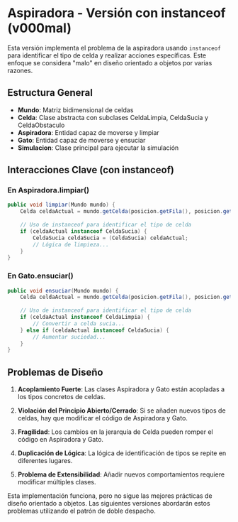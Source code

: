 # Aspiradora - Versión con instanceof (v000mal)

Esta versión implementa el problema de la aspiradora usando `instanceof` para identificar el tipo de celda y realizar acciones específicas. Este enfoque se considera "malo" en diseño orientado a objetos por varias razones.

## Estructura General

- **Mundo**: Matriz bidimensional de celdas
- **Celda**: Clase abstracta con subclases CeldaLimpia, CeldaSucia y CeldaObstaculo
- **Aspiradora**: Entidad capaz de moverse y limpiar
- **Gato**: Entidad capaz de moverse y ensuciar
- **Simulacion**: Clase principal para ejecutar la simulación

## Interacciones Clave (con instanceof)

### En Aspiradora.limpiar()

```java
public void limpiar(Mundo mundo) {
    Celda celdaActual = mundo.getCelda(posicion.getFila(), posicion.getColumna());
    
    // Uso de instanceof para identificar el tipo de celda
    if (celdaActual instanceof CeldaSucia) {
        CeldaSucia celdaSucia = (CeldaSucia) celdaActual;
        // Lógica de limpieza...
    }
}
```

### En Gato.ensuciar()

```java
public void ensuciar(Mundo mundo) {
    Celda celdaActual = mundo.getCelda(posicion.getFila(), posicion.getColumna());
    
    // Uso de instanceof para identificar el tipo de celda
    if (celdaActual instanceof CeldaLimpia) {
        // Convertir a celda sucia...
    } else if (celdaActual instanceof CeldaSucia) {
        // Aumentar suciedad...
    }
}
```

## Problemas de Diseño

1. **Acoplamiento Fuerte**: Las clases Aspiradora y Gato están acopladas a los tipos concretos de celdas.
   
2. **Violación del Principio Abierto/Cerrado**: Si se añaden nuevos tipos de celdas, hay que modificar el código de Aspiradora y Gato.

3. **Fragilidad**: Los cambios en la jerarquía de Celda pueden romper el código en Aspiradora y Gato.

4. **Duplicación de Lógica**: La lógica de identificación de tipos se repite en diferentes lugares.

5. **Problema de Extensibilidad**: Añadir nuevos comportamientos requiere modificar múltiples clases.

Esta implementación funciona, pero no sigue las mejores prácticas de diseño orientado a objetos. Las siguientes versiones abordarán estos problemas utilizando el patrón de doble despacho.